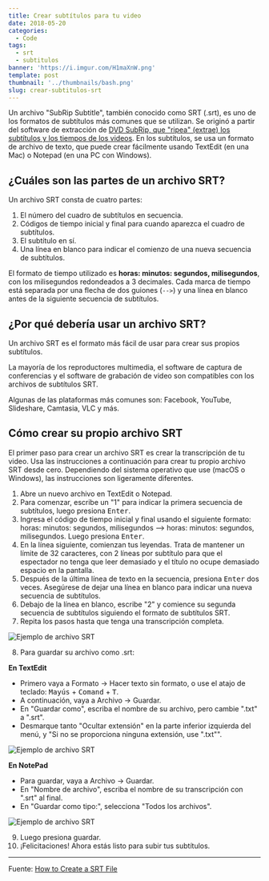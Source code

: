 ```yaml
---
title: Crear subtítulos para tu video
date: 2018-05-20
categories:
  - Code
tags:
  - srt
  - subtitulos
banner: 'https://i.imgur.com/H1maXnW.png'
template: post
thumbnail: '../thumbnails/bash.png'
slug: crear-subtitulos-srt
---
```


Un archivo "SubRip Subtitle", también conocido como SRT (.srt), es uno de los formatos de subtítulos más comunes que se utilizan. Se originó a partir del software de extracción de [DVD SubRip, que "ripea" (extrae) los subtítulos y los tiempos de los videos](https://en.wikipedia.org/wiki/SubRip). En los subtítulos, se usa un formato de archivo de texto, que puede crear fácilmente usando TextEdit (en una Mac) o Notepad (en una PC con Windows).

## ¿Cuáles son las partes de un archivo SRT?

Un archivo SRT consta de cuatro partes:

1. El número del cuadro de subtítulos en secuencia.
2. Códigos de tiempo inicial y final para cuando aparezca el cuadro de subtítulos.
3. El subtítulo en sí.
4. Una línea en blanco para indicar el comienzo de una nueva secuencia de subtítulos.

El formato de tiempo utilizado es **horas: minutos: segundos, milisegundos**, con los milisegundos redondeados a 3 decimales. Cada marca de tiempo está separada por una flecha de dos guiones (`-->`) y una línea en blanco antes de la siguiente secuencia de subtítulos.

## ¿Por qué debería usar un archivo SRT?

Un archivo SRT es el formato más fácil de usar para crear sus propios subtítulos.

La mayoría de los reproductores multimedia, el software de captura de conferencias y el software de grabación de video son compatibles con los archivos de subtítulos SRT.

Algunas de las plataformas más comunes son: Facebook, YouTube, Slideshare, Camtasia, VLC y más.

## Cómo crear su propio archivo SRT

El primer paso para crear un archivo SRT es crear la transcripción de tu video. Usa las instrucciones a continuación para crear tu propio archivo SRT desde cero. Dependiendo del sistema operativo que use (macOS o Windows), las instrucciones son ligeramente diferentes.

1. Abre un nuevo archivo en TextEdit o Notepad.
2. Para comenzar, escribe un "1" para indicar la primera secuencia de subtítulos, luego presiona <kbd>Enter</kbd>.
3. Ingresa el código de tiempo inicial y final usando el siguiente formato: horas: minutos: segundos, milisegundos --> horas: minutos: segundos, milisegundos. Luego presiona <kbd>Enter</kbd>.
4. En la línea siguiente, comienzan tus leyendas. Trata de mantener un límite de 32 caracteres, con 2 líneas por subtítulo para que el espectador no tenga que leer demasiado y el título no ocupe demasiado espacio en la pantalla.
5. Después de la última línea de texto en la secuencia, presiona <kbd>Enter</kbd> dos veces. Asegúrese de dejar una línea en blanco para indicar una nueva secuencia de subtítulos.
6. Debajo de la línea en blanco, escribe "2" y comience su segunda secuencia de subtítulos siguiendo el formato de subtítulos SRT.
7. Repita los pasos hasta que tenga una transcripción completa.

![Ejemplo de archivo SRT](https://i.imgur.com/GLVeC0S.png)

8. Para guardar su archivo como .srt:

**En TextEdit**

- Primero vaya a Formato → Hacer texto sin formato, o use el atajo de teclado: <kbd>Mayús</kbd> + <kbd>Comand</kbd> + <kbd>T</kbd>.
- A continuación, vaya a Archivo → Guardar.
- En "Guardar como", escriba el nombre de su archivo, pero cambie ".txt" a ".srt".
- Desmarque tanto "Ocultar extensión" en la parte inferior izquierda del menú, y "Si no se proporciona ninguna extensión, use ".txt"".

![Ejemplo de archivo SRT](https://i.imgur.com/gr82i4r.png)

**En NotePad**

- Para guardar, vaya a Archivo → Guardar.
- En "Nombre de archivo", escriba el nombre de su transcripción con ".srt" al final.
- En "Guardar como tipo:", selecciona "Todos los archivos".

![Ejemplo de archivo SRT](https://i.imgur.com/D643ppp.jpg)

9. Luego presiona guardar.
10. ¡Felicitaciones! Ahora estás listo para subir tus subtítulos.

---

Fuente: [How to Create a SRT File](https://www.3playmedia.com/2017/03/08/create-srt-file/)
